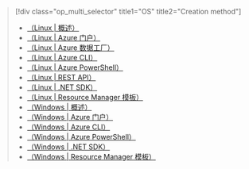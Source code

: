 > [!div class="op_multi_selector" title1="OS" title2="Creation method"]
> * [（Linux | 概述）](../articles/hdinsight/hdinsight-hadoop-provision-linux-clusters.md)
> * [（Linux | Azure 门户）](../articles/hdinsight/hdinsight-hadoop-create-linux-clusters-portal.md)
> * [（Linux | Azure 数据工厂）](../articles/hdinsight/hdinsight-hadoop-create-linux-clusters-adf.md)
> * [（Linux | Azure CLI）](../articles/hdinsight/hdinsight-hadoop-create-linux-clusters-azure-cli.md)
> * [（Linux | Azure PowerShell）](../articles/hdinsight/hdinsight-hadoop-create-linux-clusters-azure-powershell.md)
> * [（Linux | REST API）](../articles/hdinsight/hdinsight-hadoop-create-linux-clusters-curl-rest.md)
> * [（Linux | .NET SDK）](../articles/hdinsight/hdinsight-hadoop-create-linux-clusters-dotnet-sdk.md)
> * [（Linux | Resource Manager 模板）](../articles/hdinsight/hdinsight-hadoop-create-linux-clusters-arm-templates.md)
> * [（Windows | 概述）](../articles/hdinsight/hdinsight-provision-clusters.md)
> * [（Windows | Azure 门户）](../articles/hdinsight/hdinsight-hadoop-create-windows-clusters-portal.md)
> * [（Windows | Azure CLI）](../articles/hdinsight/hdinsight-hadoop-create-windows-clusters-cli.md)
> * [（Windows | Azure PowerShell）](../articles/hdinsight/hdinsight-hadoop-create-windows-clusters-powershell.md)
> * [（Windows | .NET SDK）](../articles/hdinsight/hdinsight-hadoop-create-windows-clusters-dotnet-sdk.md)
> * [（Windows | Resource Manager 模板）](../articles/hdinsight/hdinsight-hadoop-create-windows-clusters-arm-templates.md)
> 
> 

